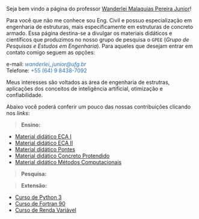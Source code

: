 Seja bem vindo a página do professor [Wanderlei Malaquias Pereira Junior](http://lattes.cnpq.br/2449347153075493)!  

Para você que não me conhece sou Eng. Civil e possuo especialização em engenharia de estruturas, mais especificamente em estruturas de concreto armado. Essa página destina-se a divulgar os materiais didáticos e científicos que produzimos no nosso grupo de pesquisa o `GPEE` (_Grupo de Pesquisas e Estudos em Engenharia_). Para aqueles que desejam entrar em contato comigo seguem as opções:

e-mail: <span style="color:#2a73bb"><i>_wanderlei_junior@ufg.br_</i></span>   
Telefone: <span style="color:#2a73bb">+55 (64) 9 8438-7092</span>    

Meus interesses são voltados as área de engenharia de estrutras, aplicações dos conceitos de inteligência artificial, otimização e confiabilidade. 

Abaixo você poderá conferir um pouco das nossas contribuições clicando nos _links_:

> **Ensino:**
- [Material didático ECA I](https://wmpjrufg.github.io/Wanderlei-Jr/ECAI.html)  
- [Material didático ECA II]()  
- [Material didático Pontes]()  
- [Material didático Concreto Protendido]()      
- [Material didático Métodos Computacionais]()  

> **Pesquisa:**


> **Extensão:**
- [Curso de Python 3]()  
- [Curso de Fortran 90]()  
- [Curso de Renda Variável]()  
